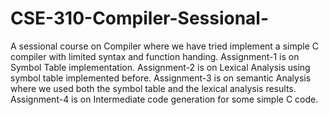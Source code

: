 # CSE-310-Compiler-Sessional-
A sessional course on Compiler where we have tried implement a simple C compiler with limited syntax and function handing.
Assignment-1 is on Symbol Table implementation.
Assignment-2 is on Lexical Analysis using symbol table implemented before.
Assignment-3 is on semantic Analysis where we used both the symbol table and the lexical analysis results.
Assignment-4 is on Intermediate code generation for some simple C code.
